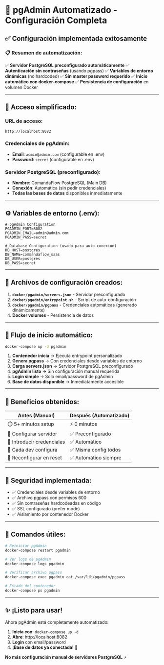 # 🚀 pgAdmin Automatizado - Configuración Completa

## ✅ Configuración implementada exitosamente

### 📋 **Resumen de automatización:**

✅ **Servidor PostgreSQL preconfigurado automáticamente**
✅ **Autenticación sin contraseñas** (usando pgpass)
✅ **Variables de entorno dinámicas** (no hardcoded)
✅ **Sin master password requerido**
✅ **Inicio automático con docker-compose**
✅ **Persistencia de configuración** en volumen Docker

---

## 🎯 **Acceso simplificado:**

### **URL de acceso:**
```
http://localhost:8082
```

### **Credenciales de pgAdmin:**
- **Email**: `admin@admin.com` (configurable en .env)
- **Password**: `secret` (configurable en .env)

### **Servidor PostgreSQL (preconfigurado):**
- **Nombre**: ComandaFlow PostgreSQL (Main DB)
- **Conexión**: Automática (sin pedir credenciales)
- **Todas las bases de datos** disponibles inmediatamente

---

## ⚙️ **Variables de entorno (.env):**

```env
# pgAdmin Configuration
PGADMIN_PORT=8082
PGADMIN_EMAIL=admin@admin.com
PGADMIN_PASS=secret

# Database Configuration (usado para auto-conexión)
DB_HOST=postgres
DB_NAME=commandaflow_saas
DB_USER=postgres
DB_PASS=secret
```

---

## 🔧 **Archivos de configuración creados:**

1. **`docker/pgadmin/servers.json`** - Servidor preconfigurado
2. **`docker/pgadmin/entrypoint.sh`** - Script de auto-configuración
3. **`docker/pgadmin/pgpass`** - Credenciales automáticas (generado dinámicamente)
4. **Docker volumes** - Persistencia de datos

---

## 🚀 **Flujo de inicio automático:**

```bash
docker-compose up -d pgadmin
```

1. **Contenedor inicia** → Ejecuta entrypoint personalizado
2. **Genera pgpass** → Con credenciales desde variables de entorno  
3. **Carga servers.json** → Servidor PostgreSQL preconfigurado
4. **pgAdmin listo** → Sin configuración manual requerida
5. **Login simple** → Solo email/password de pgAdmin
6. **Base de datos disponible** → Inmediatamente accesible

---

## 🎉 **Beneficios obtenidos:**

| Antes (Manual) | Después (Automatizado) |
|---------------|------------------------|
| ⏱️ 5+ minutos setup | ⚡ 0 minutos |
| 🔧 Configurar servidor | ✅ Preconfigurado |
| 🔑 Introducir credenciales | ✅ Automático |
| 👥 Cada dev configura | ✅ Misma config todos |
| 🔄 Reconfigurar en reset | ✅ Automático siempre |

---

## 🔐 **Seguridad implementada:**

- ✅ Credenciales desde variables de entorno
- ✅ Archivo pgpass con permisos 600
- ✅ Sin contraseñas hardcodeadas en código
- ✅ SSL configurado (prefer mode)
- ✅ Aislamiento por contenedor Docker

---

## 📝 **Comandos útiles:**

```bash
# Reiniciar pgAdmin
docker-compose restart pgadmin

# Ver logs de pgAdmin
docker-compose logs pgadmin

# Verificar archivo pgpass
docker-compose exec pgadmin cat /var/lib/pgadmin/pgpass

# Estado del contenedor
docker-compose ps pgadmin
```

---

## ✨ **¡Listo para usar!**

Ahora pgAdmin está completamente automatizado:

1. **Inicia con**: `docker-compose up -d`
2. **Abre**: http://localhost:8082
3. **Login** con email/password
4. **¡Base de datos ya conectada!** 🎉

**No más configuración manual de servidores PostgreSQL** ⚡
